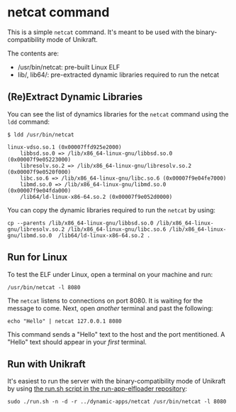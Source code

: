 # netcat command

This is a simple `netcat` command.
It's meant to be used with the binary-compatibility mode of Unikraft.

The contents are:

* /usr/bin/netcat: pre-built Linux ELF
* lib/, lib64/: pre-extracted dynamic libraries required to run the netcat


## (Re)Extract Dynamic Libraries

You can see the list of dynamics libraries for the `netcat` command using the `ldd` command:

```console
$ ldd /usr/bin/netcat

linux-vdso.so.1 (0x00007ffd925e2000)
	libbsd.so.0 => /lib/x86_64-linux-gnu/libbsd.so.0 (0x00007f9e05223000)
	libresolv.so.2 => /lib/x86_64-linux-gnu/libresolv.so.2 (0x00007f9e0520f000)
	libc.so.6 => /lib/x86_64-linux-gnu/libc.so.6 (0x00007f9e04fe7000)
	libmd.so.0 => /lib/x86_64-linux-gnu/libmd.so.0 (0x00007f9e04fda000)
	/lib64/ld-linux-x86-64.so.2 (0x00007f9e052d0000)
```

You can copy the dynamic libraries required to run the `netcat` by using:

```console
cp --parents /lib/x86_64-linux-gnu/libbsd.so.0 /lib/x86_64-linux-gnu/libresolv.so.2 /lib/x86_64-linux-gnu/libc.so.6 /lib/x86_64-linux-gnu/libmd.so.0  /lib64/ld-linux-x86-64.so.2 .
```


## Run for Linux

To test the ELF under Linux, open a terminal on your machine and run:

```console
/usr/bin/netcat -l 8080
````

The `netcat` listens to connections on port 8080. It is waiting for the message to come. Next, open _another_ terminal and past the following:

```console
echo "Hello" | netcat 127.0.0.1 8080
```

This command sends a "Hello" text to the host and the port mentitioned. A "Hello" text should appear in your _first_ terminal.


## Run with Unikraft

It's easiest to run the server with the binary-compatibility mode of Unikraft by using [the run.sh script in the run-app-elfloader repository](https://github.com/unikraft/run-app-elfloader/blob/master/run.sh):

```console
sudo ./run.sh -n -d -r ../dynamic-apps/netcat /usr/bin/netcat -l 8080
```
